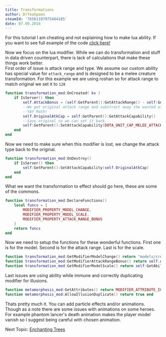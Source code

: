 ```yaml
---
title: Transformations
author: DrTeaSpoon
steamId: '76561197975484185'
date: 07.09.2016
---
```


For this tutorial I am cheating and not explaining how to make lua ability. If you want to see full example of the code [click here!](https://gitlab.com/DrTeaSpoon/Dota2Overflow/tree/master/game/dota_addons/dota2overflow/scripts/vscripts/lua_abilities/ultimates/metamorph)  

Now we focus on the lua modifier. While we can do transformation and stuff in data driven counterpart, there is lack of calculations that make these things work better.  
First order of issue is attack range and type. We assume our custom ability has special value for `attack_range` and is designed to be a melee creature transformation. For this example we are using roshan so for attack range to match original we set it to `128`

```lua
function transformation_mod:OnCreated( kv ) 
    if IsServer() then
        self.AttackBonus = (self:GetParent():GetAttackRange() - self:GetAbility():GetSpecialValueFor("attack_range")) * -1
        --We get original attack range and substract away the wanted attack range, then negate the result.
        --YAY Math!
        self.OriginalAtkCap = self:GetParent():GetAttackCapability() 
        --Save original so we can set it back.
        self:GetParent():SetAttackCapability(DOTA_UNIT_CAP_MELEE_ATTACK) 
    end
end
```

Now we need to make sure when this modifier is lost, we change the attack type back to the original.

```lua
function transformation_mod:OnDestroy()
    if IsServer() then
        self:GetParent():SetAttackCapability(self.OriginalAtkCap) 
    end
end
```

What we want the transformation to effect should go here, these are some of the commons.

```lua
function transformation_mod:DeclareFunctions()
    local funcs = {
        MODIFIER_PROPERTY_MODEL_CHANGE,
        MODIFIER_PROPERTY_MODEL_SCALE,
        MODIFIER_PROPERTY_ATTACK_RANGE_BONUS
    }
    return funcs
end
```

Now we need to setup the functions for these wonderful functions. First one is for the model. Second is for the attack range. Last is for the scale.

```lua
function transformation_mod:GetModifierModelChange() return "models/creeps/roshan/roshan.vmdl" end
function transformation_mod:GetModifierAttackRangeBonus() return self.AttackBonus end
function transformation_mod:GetModifierModelScale() return self:GetAbility():GetLevel()*0.5 end
```

Last issues are using ability while immune and correctly duplicating modifier for illusions.

```lua
function metamorphosis_mod:GetAttributes() return MODIFIER_ATTRIBUTE_IGNORE_INVULNERABLE end
function metamorphosis_mod:AllowIllusionDuplicate() return true end
```

Thats pretty much it. You can add particle effects and/or animations. Though as a note there are some issues with animations on some heroes. For example phantom lancer's death animation makes the player model vanish so I suggest being careful with chosen animation.  

Next Topic: [Enchanting Trees](lua-modifiers-4)
